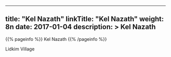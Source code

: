 
---
title: "Kel Nazath"
linkTitle: "Kel Nazath"
weight: 8n
date: 2017-01-04
description: >
 Kel Nazath
---

{{% pageinfo %}}
Kel Nazath
{{% /pageinfo %}}

Lidkim Village
